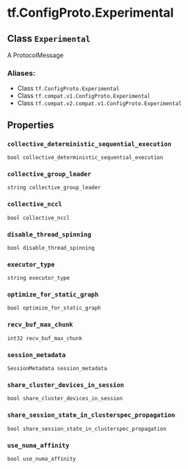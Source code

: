 <div itemscope itemtype="http://developers.google.com/ReferenceObject">
<meta itemprop="name" content="tf.ConfigProto.Experimental" />
<meta itemprop="path" content="Stable" />
<meta itemprop="property" content="collective_deterministic_sequential_execution"/>
<meta itemprop="property" content="collective_group_leader"/>
<meta itemprop="property" content="collective_nccl"/>
<meta itemprop="property" content="disable_thread_spinning"/>
<meta itemprop="property" content="executor_type"/>
<meta itemprop="property" content="optimize_for_static_graph"/>
<meta itemprop="property" content="recv_buf_max_chunk"/>
<meta itemprop="property" content="session_metadata"/>
<meta itemprop="property" content="share_cluster_devices_in_session"/>
<meta itemprop="property" content="share_session_state_in_clusterspec_propagation"/>
<meta itemprop="property" content="use_numa_affinity"/>
</div>

# tf.ConfigProto.Experimental

## Class `Experimental`

A ProtocolMessage



### Aliases:

* Class `tf.ConfigProto.Experimental`
* Class `tf.compat.v1.ConfigProto.Experimental`
* Class `tf.compat.v2.compat.v1.ConfigProto.Experimental`

<!-- Placeholder for "Used in" -->


## Properties

<h3 id="collective_deterministic_sequential_execution"><code>collective_deterministic_sequential_execution</code></h3>

`bool collective_deterministic_sequential_execution`


<h3 id="collective_group_leader"><code>collective_group_leader</code></h3>

`string collective_group_leader`


<h3 id="collective_nccl"><code>collective_nccl</code></h3>

`bool collective_nccl`


<h3 id="disable_thread_spinning"><code>disable_thread_spinning</code></h3>

`bool disable_thread_spinning`


<h3 id="executor_type"><code>executor_type</code></h3>

`string executor_type`


<h3 id="optimize_for_static_graph"><code>optimize_for_static_graph</code></h3>

`bool optimize_for_static_graph`


<h3 id="recv_buf_max_chunk"><code>recv_buf_max_chunk</code></h3>

`int32 recv_buf_max_chunk`


<h3 id="session_metadata"><code>session_metadata</code></h3>

`SessionMetadata session_metadata`


<h3 id="share_cluster_devices_in_session"><code>share_cluster_devices_in_session</code></h3>

`bool share_cluster_devices_in_session`


<h3 id="share_session_state_in_clusterspec_propagation"><code>share_session_state_in_clusterspec_propagation</code></h3>

`bool share_session_state_in_clusterspec_propagation`


<h3 id="use_numa_affinity"><code>use_numa_affinity</code></h3>

`bool use_numa_affinity`





